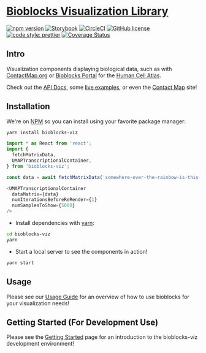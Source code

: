 # [Bioblocks Visualization Library](https://cbiocenter.github.io/bioblocks-viz/)

[![npm version](https://badge.fury.io/js/bioblocks-viz.svg)](https://badge.fury.io/js/bioblocks-viz)
[![Storybook](https://cdn.jsdelivr.net/gh/storybookjs/brand@master/badge/badge-storybook.svg)](https://cbiocenter.github.io/bioblocks-viz/storybook)
[![CircleCI](https://circleci.com/gh/cBioCenter/bioblocks-viz.svg?style=shield)](https://circleci.com/gh/cBioCenter/bioblocks-viz)
[![GitHub license](https://img.shields.io/github/license/cBioCenter/bioblocks-viz.svg?style=flat)](https://github.com/cBioCenter/bioblocks-viz/blob/master/LICENSE)
[![code style: prettier](https://img.shields.io/badge/code_style-prettier-ff69b4.svg?style=flat)](https://github.com/prettier/prettier)
[![Coverage Status](https://img.shields.io/codecov/c/github/cBioCenter/bioblocks-viz/master.svg)](https://codecov.io/gh/cBioCenter/bioblocks-viz/branch/master)

## Intro

Visualization components displaying biological data, such as with [ContactMap.org](https://www.contactmap.org) or [Bioblocks Portal](https://github.com/cBioCenter/bioblocks-portal) for the [Human Cell Atlas](https://www.humancellatlas.org/).

Check out the [API Docs](https://cbiocenter.github.io/bioblocks-viz/docs/api/index.html), some [live examples](https://cbiocenter.github.io/bioblocks-viz/example.html), or even the [Contact Map](http://contactmap.org) site!

## Installation

We're on [NPM](https://www.npmjs.com/) so you can install using your favorite package manager:

```sh
yarn install bioblocks-viz
```

```TypeScript
import * as React from 'react';
import {
  fetchMatrixData,
  UMAPTranscriptionalContainer,
} from 'bioblocks-viz';

const data = await fetchMatrixData('somewhere-over-the-rainbow-is-this-pca.csv'); // Returns number[][]

<UMAPTranscriptionalContainer
  dataMatrix={data}
  numIterationsBeforeReRender={1}
  numSamplesToShow={5000}
/>
```

- Install dependencies with [yarn](https://yarnpkg.com/):

```sh
cd bioblocks-viz
yarn
```

- Start a local server to see the components in action!

```sh
yarn start
```

## Usage

Please see our [Usage Guide](./docs/USAGE.md) for an overview of how to use bioblocks for your visualization needs!

## Getting Started (For Development Use)

Please see the [Getting Started](https://cbiocenter.github.io/bioblocks-viz/docs/DEV_GETTING_STARTED.md) page for an introduction to the bioblocks-viz development environment!
